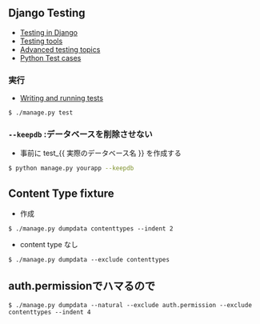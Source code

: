 ## Django Testing

- [Testing in Django](https://docs.djangoproject.com/en/1.8/topics/testing/)
- [Testing tools](https://docs.djangoproject.com/en/1.8/topics/testing/tools/)
- [Advanced testing topics](https://docs.djangoproject.com/en/1.8/topics/testing/advanced/)
- [Python Test cases](https://docs.python.org/3/library/unittest.html#test-cases)

### 実行

- [Writing and running tests](https://docs.djangoproject.com/en/1.8/topics/testing/overview/)

~~~
$ ./manage.py test
~~~


### `--keepdb` :データベースを削除させない

- 事前に test_{{ 実際のデータベース名 }} を作成する

~~~bash
$ python manage.py yourapp --keepdb
~~~


## Content Type fixture

- 作成

~~~
$ ./manage.py dumpdata contenttypes --indent 2
~~~

- content type なし

~~~
$ ./manage.py dumpdata --exclude contenttypes
~~~

## auth.permissionでハマるので

~~~
$ ./manage.py dumpdata --natural --exclude auth.permission --exclude contenttypes --indent 4  
~~~
